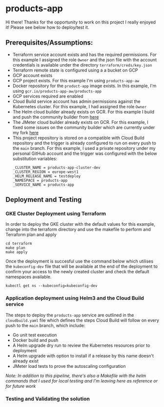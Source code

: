 # products-app
Hi there! Thanks for the opportunity to work on this project I really enjoyed it!
Please see below how to deploy/test it.

## Prerequisites/Assumptions:
- Terraform service account exists and has the required permissions. For this example I assigned the role `Owner` and the json file with the account credentials is available under the directory `terraform/creds/key.json`
- Terraform remote state is configured using a a bucket on GCP
- GCP account exists
- GCP project exists. For this example I'm using `products-app-aw`
- Docker repository for the `product-app` image exists. In this example, I'm using `gcr.io/products-app-aw/products-app`  
- GCP services required are enabled
- Cloud Build service account has admin permissions against the Kubernetes cluster. For this example, I had assigned the role `Owner`
- The Helm cloud builder already exists on GCR. For this example I build and push the community builder from [here](https://github.com/GoogleCloudPlatform/cloud-builders-community/tree/master/helm)
- The JMeter cloud builder already exists on GCR. For this example, I fixed some issues on the community builder which are currently under my fork [here](https://github.com/elntagka/cloud-builders-community/tree/master/jmeter)
- This project repository is stored on a compatible with Cloud Build repository and the trigger is already configured to run on every push to the `main` branch. For this example, I used a private repository under my personal GitHub account and the trigger was configured with the below substitution variables:
    ```
    _CLUSTER_NAME = products-app-cluster-dev
    _CLUSTER_REGION = europe-west1
    _HELM_RELEASE_NAME = testdeploy
    _NAMESPACE = products-app
    _SERVICE_NAME = products-app
    ```

## Deployment and Testing

### GKE Cluster Deployment using Terraform
In order to deploy the GKE cluster with the default values for this example, change into the terraform directory and use the makefile to perform and Terraform plan and apply
```
cd terraform
make plan
make apply
```
Once the deployment is succesful use the command below which utilises the `kubeconfig-dev` file that will be available at the end of the deployment to confirm your access to the newly created cluster and check the default namespaces available.
```
kubectl get ns --kubeconfig=kubeconfig-dev
```

### Application deployment using Helm3 and the Cloud Build service
The steps to deploy the `products-app` service are outlined in the `cloudbuild.yaml` file which defines the steps Cloud Build will follow on every push to the `main` branch, which include:
- Go unit test execution
- Docker build and push
- A Helm upgrade dry run to review the Kubernetes resources prior to deployment
- A Helm upgrade with option to install if a release by this name doesn't already exist
- JMeter load tests to prove the autoscaling configuration

*Note: In addition to this pipeline, there's also a Makefile with the helm commands that I used for local testing and I'm leaving here as reference or for future work*

### Testing and Validating the solution
